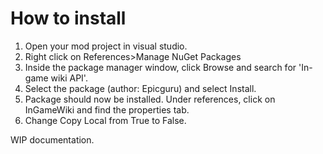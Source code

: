 # How to install
1. Open your mod project in visual studio.
2. Right click on References>Manage NuGet Packages
3. Inside the package manager window, click Browse and search for 'In-game wiki API'.
4. Select the package (author: Epicguru) and select Install.
5. Package should now be installed. Under references, click on InGameWiki and find the properties tab.
6. Change Copy Local from True to False.

WIP documentation.
